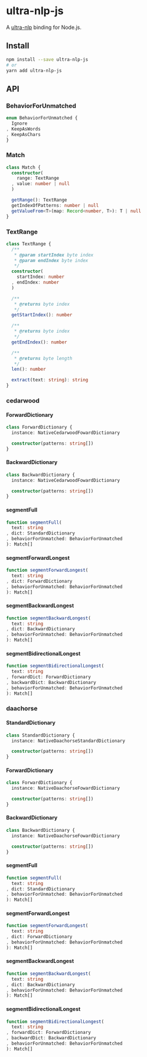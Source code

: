 # ultra-nlp-js
A [ultra-nlp] binding for Node.js.

[ultra-nlp]: https://crates.io/crates/ultra-nlp

## Install
```sh
npm install --save ultra-nlp-js
# or
yarn add ultra-nlp-js
```

## API
### BehaviorForUnmatched
```ts
enum BehaviorForUnmatched {
  Ignore
, KeepAsWords
, KeepAsChars
}
```

### Match
```ts
class Match {
  constructor(
    range: TextRange
  , value: number | null
  )

  getRange(): TextRange
  getIndexOfPatterns: number | null
  getValueFrom<T>(map: Record<number, T>): T | null
}
```

### TextRange
```ts
class TextRange {
  /**
   * @param startIndex byte index
   * @param endIndex byte index
   */
  constructor(
    startIndex: number
  , endIndex: number
  )

  /**
   * @returns byte index
   */
  getStartIndex(): number

  /**
   * @returns byte index
   */
  getEndIndex(): number

  /**
   * @returns byte length
   */
  len(): number

  extract(text: string): string
}
```

### cedarwood
#### ForwardDictionary
```ts
class ForwardDictionary {
  instance: NativeCedarwoodFowardDictionary

  constructor(patterns: string[])
}
```

#### BackwardDictionary
```ts
class BackwardDictionary {
  instance: NativeCedarwoodFowardDictionary

  constructor(patterns: string[])
}
```

#### segmentFull
```ts
function segmentFull(
  text: string
, dict: StandardDictionary
, behaviorForUnmatched: BehaviorForUnmatched
): Match[]
```

#### segmentForwardLongest
```ts
function segmentForwardLongest(
  text: string
, dict: ForwardDictionary
, behaviorForUnmatched: BehaviorForUnmatched
): Match[]
```

#### segmentBackwardLongest
```ts
function segmentBackwardLongest(
  text: string
, dict: BackwardDictionary
, behaviorForUnmatched: BehaviorForUnmatched
): Match[]
```

#### segmentBidirectionalLongest
```ts
function segmentBidirectionalLongest(
  text: string
, forwardDict: ForwardDictionary
, backwardDict: BackwardDictionary
, behaviorForUnmatched: BehaviorForUnmatched
): Match[]
```

### daachorse
#### StandardDictionary
```ts
class StandardDictionary {
  instance: NativeDaachorseStandardDictionary

  constructor(patterns: string[])
}
```

#### ForwardDictionary
```ts
class ForwardDictionary {
  instance: NativeDaachorseFowardDictionary

  constructor(patterns: string[])
}
```

#### BackwardDictionary
```ts
class BackwardDictionary {
  instance: NativeDaachorseFowardDictionary

  constructor(patterns: string[])
}
```

#### segmentFull
```ts
function segmentFull(
  text: string
, dict: StandardDictionary
, behaviorForUnmatched: BehaviorForUnmatched
): Match[]
```

#### segmentForwardLongest
```ts
function segmentForwardLongest(
  text: string
, dict: ForwardDictionary
, behaviorForUnmatched: BehaviorForUnmatched
): Match[]
```

#### segmentBackwardLongest
```ts
function segmentBackwardLongest(
  text: string
, dict: BackwardDictionary
, behaviorForUnmatched: BehaviorForUnmatched
): Match[]
```

#### segmentBidirectionalLongest
```ts
function segmentBidirectionalLongest(
  text: string
, forwardDict: ForwardDictionary
, backwardDict: BackwardDictionary
, behaviorForUnmatched: BehaviorForUnmatched
): Match[]
```
